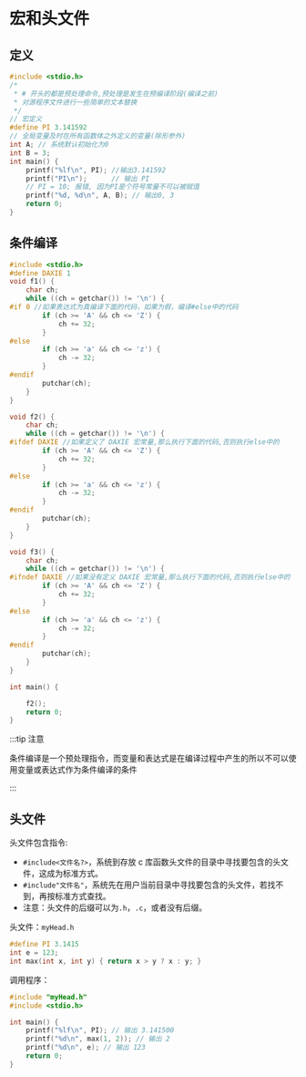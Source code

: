 # 宏和头文件
## 定义
```c
#include <stdio.h>
/*
 * # 开头的都是预处理命令,预处理是发生在预编译阶段(编译之前)
 * 对源程序文件进行一些简单的文本替换
 */
// 宏定义
#define PI 3.141592
// 全局变量及时在所有函数体之外定义的变量(除形参外)
int A; // 系统默认初始化为0
int B = 3;
int main() {
    printf("%lf\n", PI); //输出3.141592
    printf("PI\n");      // 输出 PI
    // PI = 10; 报错, 因为PI是个符号常量不可以被赋值
    printf("%d, %d\n", A, B); // 输出0, 3
    return 0;
}
```

## 条件编译

```c
#include <stdio.h>
#define DAXIE 1
void f1() {
    char ch;
    while ((ch = getchar()) != '\n') {
#if 0 //如果表达式为真编译下面的代码，如果为假，编译#else中的代码
        if (ch >= 'A' && ch <= 'Z') {
            ch += 32;
        }
#else
        if (ch >= 'a' && ch <= 'z') {
            ch -= 32;
        }
#endif
        putchar(ch);
    }
}

void f2() {
    char ch;
    while ((ch = getchar()) != '\n') {
#ifdef DAXIE //如果定义了 DAXIE 宏常量,那么执行下面的代码,否则执行else中的
        if (ch >= 'A' && ch <= 'Z') {
            ch += 32;
        }
#else
        if (ch >= 'a' && ch <= 'z') {
            ch -= 32;
        }
#endif
        putchar(ch);
    }
}

void f3() {
    char ch;
    while ((ch = getchar()) != '\n') {
#ifndef DAXIE //如果没有定义 DAXIE 宏常量,那么执行下面的代码,否则执行else中的
        if (ch >= 'A' && ch <= 'Z') {
            ch += 32;
        }
#else
        if (ch >= 'a' && ch <= 'z') {
            ch -= 32;
        }
#endif
        putchar(ch);
    }
}

int main() {

    f2();
    return 0;
}
```

:::tip 注意

条件编译是一个预处理指令，而变量和表达式是在编译过程中产生的所以不可以使用变量或表达式作为条件编译的条件

:::

## 头文件

头文件包含指令:

+ `#include<文件名?>`，系统到存放 c 库函数头文件的目录中寻找要包含的头文件，这成为标准方式。
+ `#include"文件名"`，系统先在用户当前目录中寻找要包含的头文件，若找不到，再按标准方式查找。
+ 注意：头文件的后缀可以为`.h`，`.c`，或者没有后缀。

头文件：`myHead.h`

```c
#define PI 3.1415
int e = 123;
int max(int x, int y) { return x > y ? x : y; }
```

调用程序：

```c
#include "myHead.h"
#include <stdio.h>

int main() {
    printf("%lf\n", PI); // 输出 3.141500
    printf("%d\n", max(1, 2)); // 输出 2
    printf("%d\n", e); // 输出 123
    return 0;
}
```

